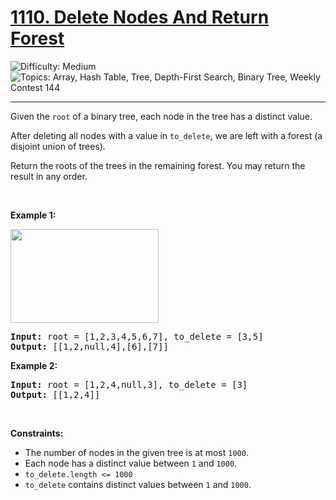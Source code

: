 <h1>
  <a href="https://leetcode.com/problems/delete-nodes-and-return-forest/">
    1110. Delete Nodes And Return Forest
  </a>
</h1>
<img src='https://img.shields.io/badge/Difficulty-Medium-orange' alt='Difficulty: Medium' />
<img src='https://img.shields.io/badge/Topics-Array%2C%20Hash%20Table%2C%20Tree%2C%20Depth--First%20Search%2C%20Binary%20Tree%2C%20Weekly%20Contest%20144-blue' alt='Topics: Array, Hash Table, Tree, Depth-First Search, Binary Tree, Weekly Contest 144' />

<hr />

<p>Given the <code>root</code> of a binary tree, each node in the tree has a distinct value.</p>

<p>After deleting all nodes with a value in <code>to_delete</code>, we are left with a forest (a disjoint union of trees).</p>

<p>Return the roots of the trees in the remaining forest. You may return the result in any order.</p>

<p>&nbsp;</p>
<p><strong class="example">Example 1:</strong></p>
<img alt="" src="https://assets.leetcode.com/uploads/2019/07/01/screen-shot-2019-07-01-at-53836-pm.png" style="width: 237px; height: 150px;">
<pre><strong>Input:</strong> root = [1,2,3,4,5,6,7], to_delete = [3,5]
<strong>Output:</strong> [[1,2,null,4],[6],[7]]
</pre>

<p><strong class="example">Example 2:</strong></p>

<pre><strong>Input:</strong> root = [1,2,4,null,3], to_delete = [3]
<strong>Output:</strong> [[1,2,4]]
</pre>

<p>&nbsp;</p>
<p><strong>Constraints:</strong></p>

<ul>
	<li>The number of nodes in the given tree is at most <code>1000</code>.</li>
	<li>Each node has a distinct value between <code>1</code> and <code>1000</code>.</li>
	<li><code>to_delete.length &lt;= 1000</code></li>
	<li><code>to_delete</code> contains distinct values between <code>1</code> and <code>1000</code>.</li>
</ul>

